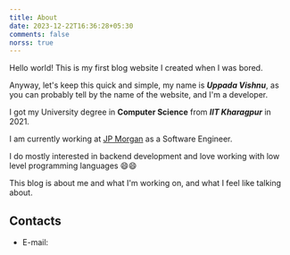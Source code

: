 ```yaml
---
title: About
date: 2023-12-22T16:36:28+05:30
comments: false
norss: true
---
```


Hello world! This is my first blog website I created when I was bored.

Anyway, let's keep this quick and simple, my name is ___Uppada Vishnu___, as you can probably tell by the name of the website, and I'm a developer.

I got my University degree in **Computer Science** from ___IIT Kharagpur___ in 2021.

I am currently working at [JP Morgan](https://www.jpmorgan.com/global) as a Software Engineer.

I do mostly interested in backend development and love working with low level programming languages 😄😄

This blog is about me and what I'm working on, and what I feel like talking about.

## Contacts

- E-mail:
